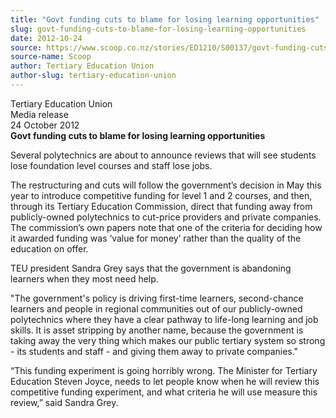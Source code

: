 ```yaml
---
title: "Govt funding cuts to blame for losing learning opportunities"
slug: govt-funding-cuts-to-blame-for-losing-learning-opportunities
date: 2012-10-24
source: https://www.scoop.co.nz/stories/ED1210/S00137/govt-funding-cuts-to-blame-for-losing-learning-opportunities.htm
source-name: Scoop
author: Tertiary Education Union
author-slug: tertiary-education-union
---
```


<p>Tertiary Education Union<br>Media release<br>24 October
2012<br><strong>Govt funding cuts to blame for losing
learning
opportunities</strong><br><strong></strong></p>

<p>Several
polytechnics are about to announce reviews that will see
students lose foundation level courses and staff lose
jobs.</p>

<p>The restructuring and cuts will follow the
government’s decision in May this year to introduce
competitive funding for level 1 and 2 courses, and then,
through its Tertiary Education Commission, direct that
funding away from publicly-owned polytechnics to cut-price
providers and private companies. The commission’s own
papers note that one of the criteria for deciding how it
awarded funding was ‘value for money’ rather than the
quality of the education on offer.</p>

<p>TEU president Sandra
Grey says that the government is abandoning learners when
they most need help.<p>

<p>"The government's policy is driving
first-time learners, second-chance learners and people in
regional communities out of our publicly-owned polytechnics
where they have a clear pathway to life-long learning and
job skills. It is asset stripping by another name, because
the government is taking away the very thing which makes our
public tertiary system so strong - its students and staff -
and giving them away to private companies."</p>

<p>“This
funding experiment is going horribly wrong. The Minister for
Tertiary Education Steven Joyce, needs to let people know
when he will review this competitive funding experiment, and
what criteria he will use measure this review,” said
Sandra
Grey.</p>


